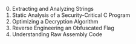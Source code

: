 0. Extracting and Analyzing Strings
1. Static Analysis of a Security-Critical C Program
2. Optimizing a Decryption Algorithm
3. Reverse Engineering an Obfuscated Flag
4. Understanding Raw Assembly Code